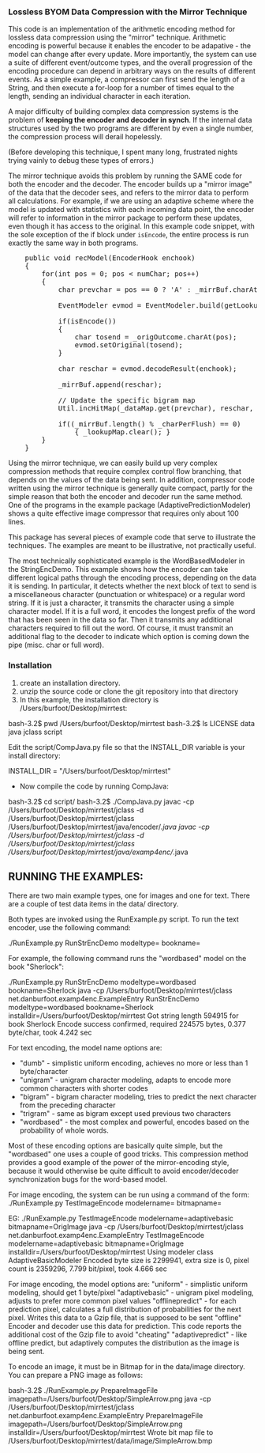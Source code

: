 
### Lossless BYOM Data Compression with the Mirror Technique

This code is an implementation of the arithmetic encoding method for lossless data compression using the "mirror" technique.
Arithmetic encoding is powerful because it enables the encoder to be adapative - the model can change after every update.
More importantly, the system can use a suite of different event/outcome types,
	and the overall progression of the encoding procedure
	can depend in arbitrary ways on the results of different events. 
As a simple example, a compressor can first send the length of a String, 
	and then execute a for-loop for a number of times equal to the length, 
	sending an individual character in each iteration.
	
A major difficulty of building complex data compression systems
	is the problem of **keeping the encoder and decoder in synch**.
If the internal data structures used by the two programs
	are different by even a single number,
	the compression process will derail hopelessly.

(Before developing this technique, 
	I spent many long, frustrated nights trying vainly to debug
	these types of errors.)
 
The mirror technique avoids this problem by running the SAME code for both the encoder and the decoder.
The encoder builds up a "mirror image" of the data that the decoder sees,
	and refers to the mirror data to perform all calculations. 
For example, if we are using an adaptive scheme where
	the model is updated with statistics with each incoming data point,
	the encoder will refer to information in the mirror package
	to perform these updates, 
	even though it has access to the original.
In this example code snippet,
	with the sole exception of the if block under `isEncode`,
	the entire process is run exactly the same way in both programs.	
	
<pre>
	public void recModel(EncoderHook enchook)
	{
		for(int pos = 0; pos < numChar; pos++)
		{
			char prevchar = pos == 0 ? 'A' : _mirrBuf.charAt(pos-1);
			
			EventModeler<Character> evmod = EventModeler.build(getLookupMap(prevchar));
			
			if(isEncode())
			{ 
				char tosend = _origOutcome.charAt(pos);	
				evmod.setOriginal(tosend);
			}

			char reschar = evmod.decodeResult(enchook);
			
			_mirrBuf.append(reschar);
			
			// Update the specific bigram map
			Util.incHitMap(_dataMap.get(prevchar), reschar, 1);
			
			if((_mirrBuf.length() % _charPerFlush) == 0)
				{ _lookupMap.clear(); }
		}
	}	
</pre>
	
	
	
	
Using the mirror technique, we can easily build up very complex compression methods
	that require complex control flow branching, that depends on the 
	values of the data being sent.
In addition, compressor code written using the mirror technique is generally quite compact,
	partly for the simple reason that both the encoder and decoder run the same method.
One of the programs in the example package (AdaptivePredictionModeler)
	shows a quite effective image compressor that requires only about 100 lines. 
	
This package has several pieces of example code that serve to illustrate the techniques.
The examples are meant to be illustrative, not practically useful.

The most technically sophisticated example is the WordBasedModeler in the StringEncDemo.
This example shows how the encoder can take different logical paths 
	through the encoding process, depending on the data it is sending. 
In particular, it detects whether the next block of text to send is a 
	miscellaneous character (punctuation or whitespace) or a regular word string. 
If it is just a character,
	it transmits the character using a simple character model. 
If it is a full word,
	it encodes the longest prefix of the word that has been seen in the data so far.
Then it transmits any additional characters required to fill out the word. 
Of course, it must transmit an additional flag to the decoder to indicate
	which option is coming down the pipe (misc. char or full word).


### Installation

1. create an installation directory. 
1. unzip the source code or clone the git repository into that directory
1. In this example, the installation directory is /Users/burfoot/Desktop/mirrtest:


bash-3.2$ pwd
/Users/burfoot/Desktop/mirrtest
bash-3.2$ ls
LICENSE	data	java	jclass	script

Edit the script/CompJava.py file so that the INSTALL_DIR variable is your install directory:

INSTALL_DIR = "/Users/burfoot/Desktop/mirrtest"

- Now compile the code by running CompJava:

bash-3.2$ cd script/
bash-3.2$ ./CompJava.py 
javac -cp /Users/burfoot/Desktop/mirrtest/jclass -d /Users/burfoot/Desktop/mirrtest/jclass /Users/burfoot/Desktop/mirrtest/java/encoder/*.java
javac -cp /Users/burfoot/Desktop/mirrtest/jclass -d /Users/burfoot/Desktop/mirrtest/jclass /Users/burfoot/Desktop/mirrtest/java/examp4enc/*.java

RUNNING THE EXAMPLES:
---------------------


There are two main example types, one for images and one for text. 
There are a couple of test data items in the data/ directory.

Both types are invoked using the RunExample.py script. To run the text encoder, use the following command:

./RunExample.py RunStrEncDemo modeltype=<modelname> bookname=<bookname>

For example, the following command runs the "wordbased" model on the book "Sherlock":

./RunExample.py RunStrEncDemo modeltype=wordbased bookname=Sherlock
java -cp /Users/burfoot/Desktop/mirrtest/jclass net.danburfoot.examp4enc.ExampleEntry RunStrEncDemo modeltype=wordbased bookname=Sherlock installdir=/Users/burfoot/Desktop/mirrtest
Got string length 594915 for book Sherlock
Encode success confirmed, required 224575 bytes, 0.377 byte/char, took 4.242 sec

For text encoding, the model name options are:
- "dumb"  - simplistic uniform encoding, achieves no more or less than 1 byte/character
- "unigram" - unigram character modeling, adapts to encode more common characters with shorter codes
- "bigram" - bigram character modeling, tries to predict the next character from the preceding character
- "trigram" - same as bigram except used previous two characters
- "wordbased" - the most complex and powerful, encodes based on the probability of whole words. 

Most of these encoding options are basically quite simple, but the "wordbased" one uses a couple of good tricks.
This compression method provides a good example of the power of the mirror-encoding style,
	because it would otherwise be quite difficult to avoid encoder/decoder synchronization bugs for the word-based model. 
	
For image encoding, the system can be run using a command of the form:
./RunExample.py TestImageEncode modelername=<modelname> bitmapname=<bitmapname>

EG:
./RunExample.py TestImageEncode modelername=adaptivebasic bitmapname=OrigImage
java -cp /Users/burfoot/Desktop/mirrtest/jclass net.danburfoot.examp4enc.ExampleEntry TestImageEncode modelername=adaptivebasic bitmapname=OrigImage installdir=/Users/burfoot/Desktop/mirrtest
Using modeler class AdaptiveBasicModeler
Encoded byte size is 2299941, extra size is 0, pixel count is 2359296,  7.799 bit/pixel, took 4.666 sec

For image encoding, the model options are:
"uniform" - simplistic uniform modeling, should get 1 byte/pixel
"adaptivebasic" - unigram pixel modeling, adjusts to prefer more common pixel values
"offlinepredict" - for each prediction pixel, calculates a full distribution of probabilities for the next pixel. 
	Writes this data to a Gzip file, that is supposed to be sent "offline"
	Encoder and decoder use this data for prediction.
	This code reports the additional cost of the Gzip file to avoid "cheating"
"adaptivepredict" - like offline predict, but adaptively computes the distribution as the image is being sent.

To encode an image, it must be in Bitmap for in the data/image directory. You can prepare a PNG image as follows:

bash-3.2$ ./RunExample.py PrepareImageFile imagepath=/Users/burfoot/Desktop/SimpleArrow.png
java -cp /Users/burfoot/Desktop/mirrtest/jclass net.danburfoot.examp4enc.ExampleEntry PrepareImageFile imagepath=/Users/burfoot/Desktop/SimpleArrow.png installdir=/Users/burfoot/Desktop/mirrtest
Wrote bit map file to /Users/burfoot/Desktop/mirrtest/data/image/SimpleArrow.bmp


